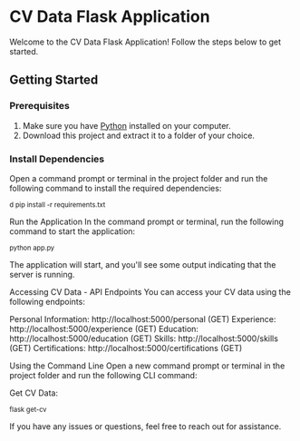 # CV Data Flask Application

Welcome to the CV Data Flask Application! 
Follow the steps below to get started.

## Getting Started

### Prerequisites

1. Make sure you have [Python](https://www.python.org/downloads/) installed on your computer.
2. Download this project and extract it to a folder of your choice.

### Install Dependencies

Open a command prompt or terminal in the project folder and run the following command to install the required dependencies:

<sub>d
pip install -r requirements.txt
</sub>

Run the Application
In the command prompt or terminal, run the following command to start the application:

<sub>
python app.py
</sub>

The application will start, and you'll see some output indicating that the server is running.

Accessing CV Data - API Endpoints
You can access your CV data using the following endpoints:

Personal Information: http://localhost:5000/personal (GET)
Experience: http://localhost:5000/experience (GET)
Education: http://localhost:5000/education (GET)
Skills: http://localhost:5000/skills (GET)
Certifications: http://localhost:5000/certifications (GET)

Using the Command Line
Open a new command prompt or terminal in the project folder and run the following CLI command:

Get CV Data:

<sub>
flask get-cv
</sub>


If you have any issues or questions, feel free to reach out for assistance.